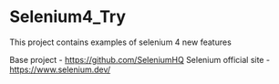 # Selenium4_Try
This project contains examples of selenium 4 new features

Base project - https://github.com/SeleniumHQ
Selenium official site - https://www.selenium.dev/
